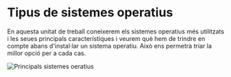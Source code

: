 # Tipus de sistemes operatius
En aquesta unitat de treball coneixerem els sistemes operatius més utilitzats i les seues principals característiques i veurem què hem de trindre en compte abans d'instal·lar un sistema operatiu. Això ens permetrà triar la millor opció per a cada cas. 

![Principals sistemes oeratius](http://2.bp.blogspot.com/-RvsFmMCJlJQ/Tdh5ZxQ8nqI/AAAAAAAAAAM/Y9RUNBh26Pc/s1600/logotipos-sistema-operativo-historia-anecdotas.jpg)
